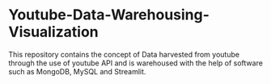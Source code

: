 # Youtube-Data-Warehousing-Visualization
This repository contains the concept of Data harvested from youtube through the use of youtube API and is warehoused with the help of software such as MongoDB, MySQL and Streamlit.
